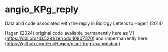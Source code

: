 # angio_KPg_reply
Data and code associated with the reply in Biology Letters to Hagen (2014)

Hagen (2024) original code available permanently here as V1 (https://doi.org/10.5281/zenodo.10807370) and impermanently here (https://github.com/EricHagen/plant-kpg-examination)
